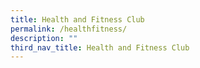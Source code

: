 ```yaml
---
title: Health and Fitness Club
permalink: /healthfitness/
description: ""
third_nav_title: Health and Fitness Club
---
```

